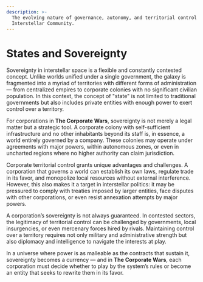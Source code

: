 ```yaml
---
description: >-
  The evolving nature of governance, autonomy, and territorial control in an
  Interstellar Community.
---
```


# States and Sovereignty

Sovereignty in interstellar space is a flexible and constantly contested concept. Unlike worlds unified under a single government, the galaxy is fragmented into a myriad of territories with different forms of administration — from centralized empires to corporate colonies with no significant civilian population. In this context, the concept of "state" is not limited to traditional governments but also includes private entities with enough power to exert control over a territory.

For corporations in **The Corporate Wars**, sovereignty is not merely a legal matter but a strategic tool. A corporate colony with self-sufficient infrastructure and no other inhabitants beyond its staff is, in essence, a world entirely governed by a company. These colonies may operate under agreements with major powers, within autonomous zones, or even in uncharted regions where no higher authority can claim jurisdiction.

Corporate territorial control grants unique advantages and challenges. A corporation that governs a world can establish its own laws, regulate trade in its favor, and monopolize local resources without external interference. However, this also makes it a target in interstellar politics: it may be pressured to comply with treaties imposed by larger entities, face disputes with other corporations, or even resist annexation attempts by major powers.

A corporation’s sovereignty is not always guaranteed. In contested sectors, the legitimacy of territorial control can be challenged by governments, local insurgencies, or even mercenary forces hired by rivals. Maintaining control over a territory requires not only military and administrative strength but also diplomacy and intelligence to navigate the interests at play.

In a universe where power is as malleable as the contracts that sustain it, sovereignty becomes a currency — and in **The Corporate Wars**, each corporation must decide whether to play by the system’s rules or become an entity that seeks to rewrite them in its favor.
